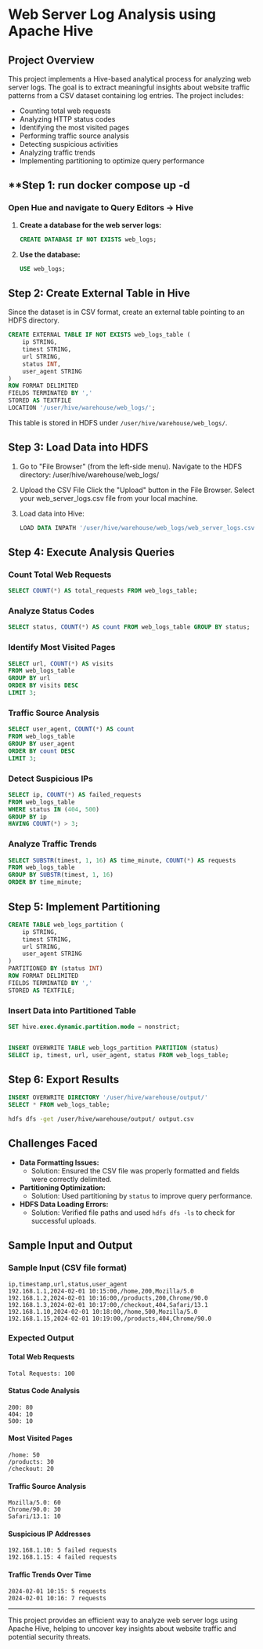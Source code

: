 # Web Server Log Analysis using Apache Hive

## **Project Overview**
This project implements a Hive-based analytical process for analyzing web server logs. The goal is to extract meaningful insights about website traffic patterns from a CSV dataset containing log entries. The project includes:
- Counting total web requests
- Analyzing HTTP status codes
- Identifying the most visited pages
- Performing traffic source analysis
- Detecting suspicious activities
- Analyzing traffic trends
- Implementing partitioning to optimize query performance

## **Step 1:  run docker compose up -d 
### **Open Hue and navigate to Query Editors → Hive**
1. **Create a database for the web server logs:**
   ```sql
   CREATE DATABASE IF NOT EXISTS web_logs;
   ```
2. **Use the database:**
   ```sql
   USE web_logs;
   ```

## **Step 2: Create External Table in Hive**
Since the dataset is in CSV format, create an external table pointing to an HDFS directory.

```sql
CREATE EXTERNAL TABLE IF NOT EXISTS web_logs_table (
    ip STRING,
    timest STRING,
    url STRING,
    status INT,
    user_agent STRING
)
ROW FORMAT DELIMITED
FIELDS TERMINATED BY ','
STORED AS TEXTFILE
LOCATION '/user/hive/warehouse/web_logs/';
```
This table is stored in HDFS under `/user/hive/warehouse/web_logs/`.

## **Step 3: Load Data into HDFS**

1.  Go to "File Browser" (from the left-side menu).
Navigate to the  HDFS directory:
 /user/hive/warehouse/web_logs/

2. Upload the CSV File
Click the "Upload" button in the File Browser.
Select your web_server_logs.csv file from your local machine.

3. Load data into Hive:
   ```sql
   LOAD DATA INPATH '/user/hive/warehouse/web_logs/web_server_logs.csv' INTO TABLE web_logs_table;
   ```

## **Step 4: Execute Analysis Queries**
### **Count Total Web Requests**
```sql
SELECT COUNT(*) AS total_requests FROM web_logs_table;
```

### **Analyze Status Codes**
```sql
SELECT status, COUNT(*) AS count FROM web_logs_table GROUP BY status;
```

### **Identify Most Visited Pages**
```sql
SELECT url, COUNT(*) AS visits 
FROM web_logs_table 
GROUP BY url 
ORDER BY visits DESC 
LIMIT 3;
```

### **Traffic Source Analysis**
```sql
SELECT user_agent, COUNT(*) AS count 
FROM web_logs_table 
GROUP BY user_agent 
ORDER BY count DESC 
LIMIT 3;
```

### **Detect Suspicious IPs**
```sql
SELECT ip, COUNT(*) AS failed_requests 
FROM web_logs_table 
WHERE status IN (404, 500) 
GROUP BY ip 
HAVING COUNT(*) > 3;
```

### **Analyze Traffic Trends**
```sql
SELECT SUBSTR(timest, 1, 16) AS time_minute, COUNT(*) AS requests 
FROM web_logs_table 
GROUP BY SUBSTR(timest, 1, 16) 
ORDER BY time_minute;
```

## **Step 5: Implement Partitioning**
```sql
CREATE TABLE web_logs_partition (
    ip STRING,
    timest STRING,
    url STRING,
    user_agent STRING
)
PARTITIONED BY (status INT)
ROW FORMAT DELIMITED
FIELDS TERMINATED BY ','
STORED AS TEXTFILE;
```

### **Insert Data into Partitioned Table**
```sql
SET hive.exec.dynamic.partition.mode = nonstrict;

```
```sql

INSERT OVERWRITE TABLE web_logs_partition PARTITION (status)
SELECT ip, timest, url, user_agent, status FROM web_logs_table;
```

## **Step 6: Export Results**
```sql
INSERT OVERWRITE DIRECTORY '/user/hive/warehouse/output/'
SELECT * FROM web_logs_table;
```
```sh
hdfs dfs -get /user/hive/warehouse/output/ output.csv
```

## **Challenges Faced**
- **Data Formatting Issues:**
  - Solution: Ensured the CSV file was properly formatted and fields were correctly delimited.
- **Partitioning Optimization:**
  - Solution: Used partitioning by `status` to improve query performance.
- **HDFS Data Loading Errors:**
  - Solution: Verified file paths and used `hdfs dfs -ls` to check for successful uploads.

## **Sample Input and Output**
### **Sample Input (CSV file format)**
```
ip,timestamp,url,status,user_agent
192.168.1.1,2024-02-01 10:15:00,/home,200,Mozilla/5.0
192.168.1.2,2024-02-01 10:16:00,/products,200,Chrome/90.0
192.168.1.3,2024-02-01 10:17:00,/checkout,404,Safari/13.1
192.168.1.10,2024-02-01 10:18:00,/home,500,Mozilla/5.0
192.168.1.15,2024-02-01 10:19:00,/products,404,Chrome/90.0
```

### **Expected Output**
#### **Total Web Requests**
```
Total Requests: 100
```
#### **Status Code Analysis**
```
200: 80
404: 10
500: 10
```
#### **Most Visited Pages**
```
/home: 50
/products: 30
/checkout: 20
```
#### **Traffic Source Analysis**
```
Mozilla/5.0: 60
Chrome/90.0: 30
Safari/13.1: 10
```
#### **Suspicious IP Addresses**
```
192.168.1.10: 5 failed requests
192.168.1.15: 4 failed requests
```
#### **Traffic Trends Over Time**
```
2024-02-01 10:15: 5 requests
2024-02-01 10:16: 7 requests
```

---
This project provides an efficient way to analyze web server logs using Apache Hive, helping to uncover key insights about website traffic and potential security threats.
